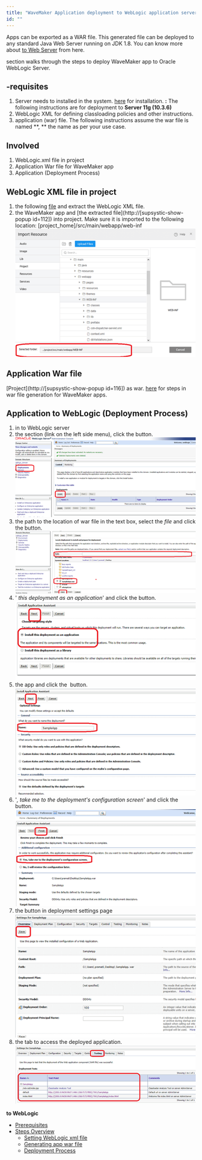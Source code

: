 ```yaml
---
title: "WaveMaker Application deployment to WebLogic application server"
id: ""
---
```


Apps can be exported as a WAR file. This generated file can be deployed to any standard Java Web Server running on JDK 1.8. You can know more about [to Web Server](/learn/app-development/deployment/deployment-web-server/) from here.

section walks through the steps to deploy WaveMaker app to Oracle WebLogic Server.

## \-requisites

1. Server needs to installed in the system. [here](http://www.oracle.com/technetwork/middleware/weblogic/downloads/wls-main-097127.html) for installation. **:** The following instructions are for deployment to **Server 11g (10.3.6)**
2. WebLogic XML for defining classloading policies and other instructions.
3. application (war) file. The following instructions assume the war file is named **, ** the name as per your use case.

## Involved

1. [](#xmlfile)WebLogic.xml file in project
2. [](#warfile)Application War file for WaveMaker app
3. [](#deployment)Application (Deployment Process)

## WebLogic XML file in project

1. the following [file](../assets/weblogic.zip) and extract the WebLogic XML file.
2. the WaveMaker app and [the extracted file](http://[supsystic-show-popup id=112]) into project. Make sure it is imported to the following location: \[project\_home\]/src/main/webapp/web-inf[![](../assets/weblogic1.png)](../assets/weblogic1.png)

## Application War file

[Project](http://[supsystic-show-popup id=116]) as war. [here](/learn/app-development/deployment/deployment-web-server/#war-file-generation) for steps in war file generation for WaveMaker apps.

## Application to WebLogic (Deployment Process)

1. in to WebLogic server
2. the section (link on the left side menu), click the button.[![](../assets/weblogic2.png)](../assets/weblogic2.png)
3. the path to the location of war file in the text box, select the _file_ and click the button.[![](../assets/weblogic3.png)](../assets/weblogic3.png)
4. ' _this deployment as an application_' and click the button.[![](../assets/weblogic4.png)](../assets/weblogic4.png)
5. the app and click the  button.[![](../assets/weblogic5.png)](../assets/weblogic5.png)
6. '_, take me to the deployment's configuration screen_' and click the button.[![](../assets/weblogic6.png)](../assets/weblogic6.png)
7. the button in deployment settings page[![](../assets/weblogic7.png)](../assets/weblogic7.png)
8. the tab to access the deployed application.[![](../assets/weblogic8.png)](../assets/weblogic8.png)

**to WebLogic**

- [Prerequisites](#prerequisites)
- [Steps Overview](#steps)
    - [Setting WebLogic xml file](#xmlfile)
    - [Generating app war file](#warfile)
    - [Deployment Process](#deployment)
